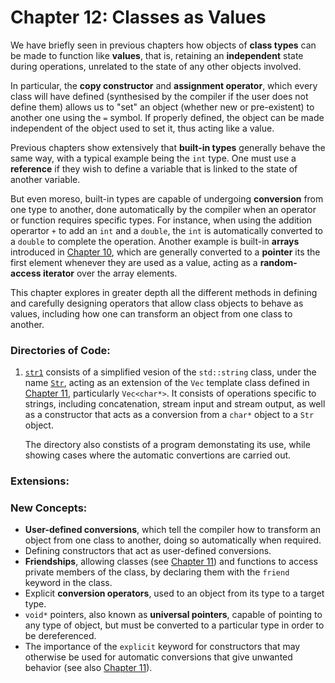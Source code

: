 # Chapter 12: Classes as Values

We have briefly seen in previous chapters how objects of **class types** can be made to function like **values**, that is, retaining an **independent** state during operations, unrelated to the state of any other objects involved.

In particular, the **copy constructor** and **assignment operator**, which every class will have defined (synthesised by the compiler if the user does not define them) allows us to "set" an object (whether new or pre-existent) to another one using the `=` symbol. If properly defined, the object can be made independent of the object used to set it, thus acting like a value.

Previous chapters show extensively that **built-in types** generally behave the same way, with a typical example being the `int` type. One must use a **reference** if they wish to define a variable that is linked to the state of another variable. 

But even moreso, built-in types are capable of undergoing **conversion** from one type to another, done automatically by the compiler when an operator or function requires specific types. For instance, when using the addition operartor `+` to add an `int` and a `double`, the `int` is automatically converted to a `double` to complete the operation. Another example is built-in **arrays** introduced in [Chapter 10](../10_Pointers&Arrays), which are generally converted to a **pointer** its the first element whenever they are used as a value, acting as a **random-access iterator** over the array elements.

This chapter explores in greater depth all the different methods in defining and carefully designing operators that allow class objects to behave as values, including how one can transform an object from one class to another.

### Directories of Code:
1) [`str1`](str1) consists of a simplified vesion of the `std::string` class, under the name [`Str`](str1/Str.h), acting as an extension of the `Vec` template class defined in [Chapter 11](../11_TemplateClasses), particularly `Vec<char*>`. It consists of operations specific to strings, including concatenation, stream input and stream output, as well as a constructor that acts as a conversion from a `char*` object to a `Str` object. 

    The directory also constists of a program demonstating its use, while showing cases where the automatic convertions are carried out.
### Extensions:

### New Concepts:
* **User-defined conversions**, which tell the compiler how to transform an object from one class to another, doing so automatically when required.
* Defining constructors that act as user-defined conversions.
* **Friendships**, allowing classes (see [Chapter 11](../11_TemplateClasses)) and functions to access private members of the class, by declaring them with the `friend` keyword in the class.
* Explicit **conversion operators**, used to an object from its type to a target type.
* `void*` pointers, also known as **universal pointers**, capable of pointing to any type of object, but must be converted to a particular type in order to be dereferenced.
* The importance of the `explicit` keyword for constructors that may otherwise be used for automatic conversions that give unwanted behavior (see also [Chapter 11](../11_TemplateClasses)).
